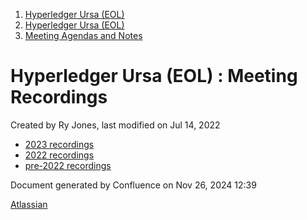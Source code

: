 1. [Hyperledger Ursa (EOL)](index.html)
2. [Hyperledger Ursa (EOL)](19595269.html)
3. [Meeting Agendas and Notes](Meeting-Agendas-and-Notes_19603313.html)

# Hyperledger Ursa (EOL) : Meeting Recordings

Created by Ry Jones, last modified on Jul 14, 2022

- [2023 recordings](2023-recordings_19603592.html)
- [2022 recordings](2022-recordings_19612165.html)
- [pre-2022 recordings](pre-2022-recordings_19612115.html)

Document generated by Confluence on Nov 26, 2024 12:39

[Atlassian](http://www.atlassian.com/)
